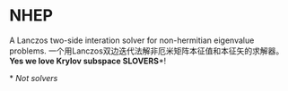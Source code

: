 # NHEP
A Lanczos two-side interation solver for non-hermitian eigenvalue problems.
一个用Lanczos双边迭代法解非厄米矩阵本征值和本征矢的求解器。
**Yes we love Krylov subspace SLOVERS***!

\* _Not solvers_
